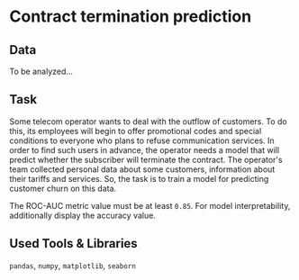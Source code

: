 # Contract termination prediction

## Data

To be analyzed...

## Task

Some telecom operator wants to deal with the outflow of customers. To do this, its employees will begin to offer promotional codes and special conditions to everyone who plans to refuse communication services. In order to find such users in advance, the operator needs a model that will predict whether the subscriber will terminate the contract. The operator's team collected personal data about some customers, information about their tariffs and services. So, the task is to train a model for predicting customer churn on this data.

The ROC-AUC metric value must be at least `0.85`. For model interpretability, additionally display the accuracy value.

## Used Tools & Libraries
`pandas`, `numpy`, `matplotlib`, `seaborn`
